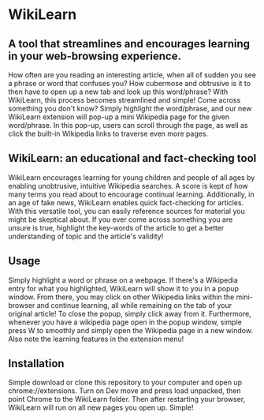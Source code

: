 # WikiLearn
## A tool that streamlines and encourages learning in your web-browsing experience.

How often are you reading an interesting article, when all of sudden you see a phrase or word that confuses you? How cubermose and obtrusive is it to then have to open up a new tab and look up this word/phrase? With WikiLearn, this process becomes streamlined and simple!
Come across something you don't know? Simply highlight the word/phrase, and our new WikiLearn extension will pop-up a mini Wikipedia page for the given word/phrase. In this pop-up, users can scroll through the page, as well as click the built-in Wikipedia links to traverse even more pages.

## WikiLearn: an educational and fact-checking tool
WikiLearn encourages learning for young children and people of all ages by enabling unobtrusive, intuitive Wikipedia searches. A score is kept of how many terms you read about to encourage continual learning. Additionally, in an age of fake news, WikiLearn enables quick fact-checking for articles. With this versatile tool, you can easily reference sources for material you might be skeptical about. If you ever come across something you are unsure is true, highlight the key-words of the article to get a better understanding of topic and the article's validity!

## Usage
Simply highlight a word or phrase on a webpage. If there's a Wikipedia entry for what you highlighted, WikiLearn will show it to you in a popup window. From there, you may click on other Wikipedia links within the mini-browser and continue learning, all while remaining on the tab of your original article! To close the popup, simply click away from it. Furthermore, whenever you have a wikipedia page open in the popup window, simple press W to smoothly and simply open the Wikipedia page in a new window. Also note the learning features in the extension menu!

## Installation
Simple download or clone this repository to your computer and open up chrome://extensions. Turn on Dev move and press load unpacked, then point Chrome to the WikiLearn folder. Then after restarting your browser, WikiLearn will run on all new pages you open up. Simple!

